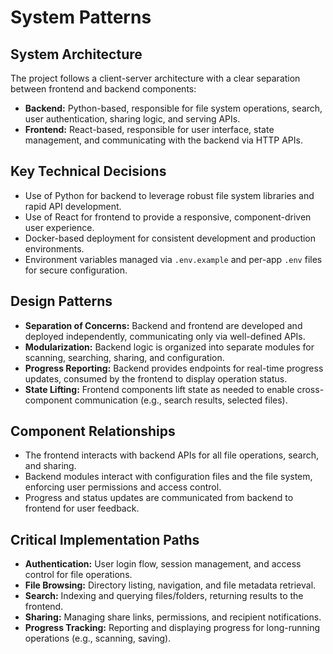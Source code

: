 # System Patterns

## System Architecture
The project follows a client-server architecture with a clear separation between frontend and backend components:
- **Backend:** Python-based, responsible for file system operations, search, user authentication, sharing logic, and serving APIs.
- **Frontend:** React-based, responsible for user interface, state management, and communicating with the backend via HTTP APIs.

## Key Technical Decisions
- Use of Python for backend to leverage robust file system libraries and rapid API development.
- Use of React for frontend to provide a responsive, component-driven user experience.
- Docker-based deployment for consistent development and production environments.
- Environment variables managed via `.env.example` and per-app `.env` files for secure configuration.

## Design Patterns
- **Separation of Concerns:** Backend and frontend are developed and deployed independently, communicating only via well-defined APIs.
- **Modularization:** Backend logic is organized into separate modules for scanning, searching, sharing, and configuration.
- **Progress Reporting:** Backend provides endpoints for real-time progress updates, consumed by the frontend to display operation status.
- **State Lifting:** Frontend components lift state as needed to enable cross-component communication (e.g., search results, selected files).

## Component Relationships
- The frontend interacts with backend APIs for all file operations, search, and sharing.
- Backend modules interact with configuration files and the file system, enforcing user permissions and access control.
- Progress and status updates are communicated from backend to frontend for user feedback.

## Critical Implementation Paths
- **Authentication:** User login flow, session management, and access control for file operations.
- **File Browsing:** Directory listing, navigation, and file metadata retrieval.
- **Search:** Indexing and querying files/folders, returning results to the frontend.
- **Sharing:** Managing share links, permissions, and recipient notifications.
- **Progress Tracking:** Reporting and displaying progress for long-running operations (e.g., scanning, saving).

